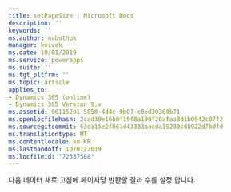 ```yaml
---
title: setPageSize | Microsoft Docs
description: ''
keywords: ''
ms.author: nabuthuk
manager: kvivek
ms.date: 10/01/2019
ms.service: powerapps
ms.suite: ''
ms.tgt_pltfrm: ''
ms.topic: article
applies_to:
- Dynamics 365 (online)
- Dynamics 365 Version 9.x
ms.assetid: 961152b1-5850-4d4c-9b07-c8ed30369b71
ms.openlocfilehash: 2cad39e16b0f19f8a199f20afaa8d1b0942c07f2
ms.sourcegitcommit: 63ea15e2f861d43333aacda19230cd8922d7bdfd
ms.translationtype: MT
ms.contentlocale: ko-KR
ms.lasthandoff: 10/01/2019
ms.locfileid: "72337588"
---
```

다음 데이터 새로 고침에 페이지당 반환할 결과 수를 설정 합니다.
